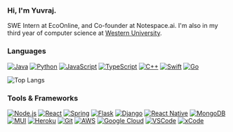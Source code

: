 ### Hi, I'm Yuvraj. 

SWE Intern at EcoOnline, and Co-founder at Notespace.ai. I'm also in my third year of computer science at [Western University](https://www.uwo.ca). 

### Languages

[![Java](https://img.shields.io/badge/Java-ED8B00?style=for-the-badge&logo=java&logoColor=white)](https://shields.io/)
[![Python](https://img.shields.io/badge/Python-3776AB?style=for-the-badge&logo=python&logoColor=white)](https://shields.io/)
[![JavaScript](https://img.shields.io/badge/JavaScript-323330?style=for-the-badge&logo=javascript&logoColor=F7DF1E)](https://shields.io/)
[![TypeScript](https://img.shields.io/badge/TypeScript-007ACC?style=for-the-badge&logo=typescript&logoColor=white)](https://shields.io/)
[![C++](https://img.shields.io/badge/C%2B%2B-00599C?style=for-the-badge&logo=c%2B%2B&logoColor=white)](https://shields.io/)
[![Swift](https://img.shields.io/badge/Swift-FA7343?style=for-the-badge&logo=swift&logoColor=white)](https://shields.io/)
[![Go](https://img.shields.io/badge/Go-00ADD8?style=for-the-badge&logo=go&logoColor=white)](https://shields.io/)

![Top Langs](https://github-readme-stats.vercel.app/api/top-langs/?username=yuvrajvirdi&hide=html,css&theme=dracula&layout=compact&langs_count=8)

### Tools & Frameworks

[![Node.js](https://img.shields.io/badge/Node.js-43853D?style=for-the-badge&logo=node.js&logoColor=white)](https://shields.io/)
[![React](https://img.shields.io/badge/React-20232A?style=for-the-badge&logo=react&logoColor=61DAFB)](https://shields.io/)
[![Spring](https://img.shields.io/badge/Spring-6DB33F?style=for-the-badge&logo=spring&logoColor=white)](https://shields.io/)
[![Flask](https://img.shields.io/badge/Flask-000000?style=for-the-badge&logo=flask&logoColor=white)](https://shields.io/)
[![Django](https://img.shields.io/badge/Django-092E20?style=for-the-badge&logo=django&logoColor=white)](https://shields.io/)
[![React Native](https://img.shields.io/badge/React_Native-20232A?style=for-the-badge&logo=react&logoColor=61DAFB)](https://shields.io/)
[![MongoDB](https://img.shields.io/badge/MongoDB-4EA94B?style=for-the-badge&logo=mongodb&logoColor=white)](https://shields.io/)
[![MUI](https://img.shields.io/badge/Material--UI-0081CB?style=for-the-badge&logo=material-ui&logoColor=white)](https://shields.io/)
[![Heroku](https://img.shields.io/badge/Heroku-430098?style=for-the-badge&logo=heroku&logoColor=white)](https://shields.io/)
[![Git](https://img.shields.io/badge/GIT-E44C30?style=for-the-badge&logo=git&logoColor=white)](https://shields.io/)
[![AWS](https://img.shields.io/badge/Amazon_AWS-232F3E?style=for-the-badge&logo=amazon-aws&logoColor=white)](https://shields.io/)
[![Google Cloud](https://img.shields.io/badge/Google_Cloud-4285F4?style=for-the-badge&logo=google-cloud&logoColor=white)](https://shields.io/)
[![VSCode](https://img.shields.io/badge/Visual_Studio_Code-0078D4?style=for-the-badge&logo=visual%20studio%20code&logoColor=white)](https://shields.io/)
[![xCode](https://img.shields.io/badge/Xcode-007ACC?style=for-the-badge&logo=Xcode&logoColor=white)](https://shields.io/)

<!--
**yuvrajvirdi/yuvrajvirdi** is a ✨ _special_ ✨ repository because its `README.md` (this file) appears on your GitHub profile.

Here are some ideas to get you started:

- 🔭 I’m currently working on ...
- 🌱 I’m currently learning ...
- 👯 I’m looking to collaborate on ...
- 🤔 I’m looking for help with ...
- 💬 Ask me about ...
- 📫 How to reach me: ...
- 😄 Pronouns: ...
- ⚡ Fun fact: ...
-->

